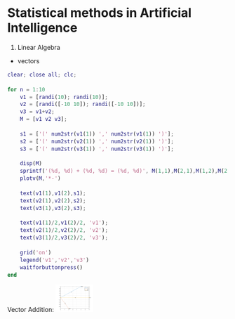 # Statistical methods in Artificial Intelligence 

1. Linear Algebra
  - vectors

``` matlab
clear; close all; clc;

for n = 1:10
    v1 = [randi(10); randi(10)];
    v2 = [randi([-10 10]); randi([-10 10])];
    v3 = v1+v2;
    M = [v1 v2 v3];
    
    s1 = ['(' num2str(v1(1)) ',' num2str(v1(1)) ')'];
    s2 = ['(' num2str(v2(1)) ',' num2str(v2(1)) ')'];
    s3 = ['(' num2str(v3(1)) ',' num2str(v3(1)) ')'];
    
    disp(M)
    sprintf('(%d, %d) + (%d, %d) = (%d, %d)', M(1,1),M(2,1),M(1,2),M(2,2),M(1,3),M(2,3))  
    plotv(M,'*-')
    
    text(v1(1),v1(2),s1);
    text(v2(1),v2(2),s2);
    text(v3(1),v3(2),s3);
    
    text(v1(1)/2,v1(2)/2, 'v1');
    text(v2(1)/2,v2(2)/2, 'v2');
    text(v3(1)/2,v3(2)/2, 'v3');
    
    grid('on')
    legend('v1','v2','v3')
    waitforbuttonpress()
end

```
Vector Addition: ![Alt](https://github.com/shravankumar147/SMAI/blob/master/docs/html/vector_1.png "Title")

